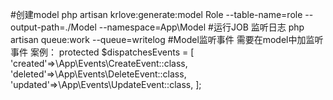 #创建model
    php artisan krlove:generate:model Role --table-name=role --output-path=./Model --namespace=App\Model
#运行JOB
    监听日志 
    php artisan queue:work --queue=writelog
#Model监听事件
    需要在model中加监听事件 案例：
    protected $dispatchesEvents = [
            'created'=>\App\Events\CreateEvent::class,
            'deleted'=>\App\Events\DeleteEvent::class,
            'updated'=>\App\Events\UpdateEvent::class,
        ];
        
        
